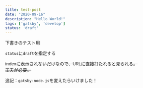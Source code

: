 ```yaml
---
title: test-post
date: "2020-09-16"
description: "Hello World!"
tags: ['gatsby', 'develop']
status: 'draft'
---
```


下書きのテスト用

`status`に`draft`を指定する

~~indexに表示されないだけなので、URLに直接打たれると見られる。~~  
~~工夫が必要。~~

追記：`gatsby-node.js`を変えたらいけました！

